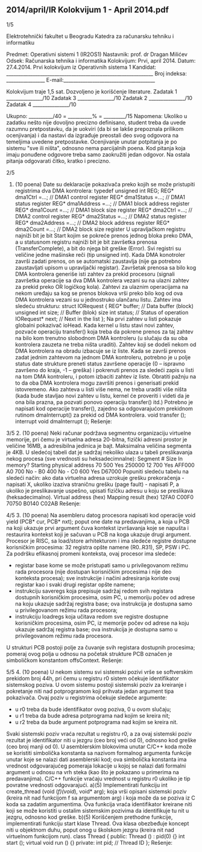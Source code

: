 2014/april/IR Kolokvijum 1 - April 2014.pdf
--------------------------------------------------------------------------------


1/5

Elektrotehnički fakultet u Beogradu
Katedra za računarsku tehniku i informatiku

Predmet: Operativni sistemi 1 (IR2OS1)
Nastavnik: prof. dr Dragan Milićev
Odsek: Računarska tehnika i informatika
Kolokvijum: Prvi, april 2014.
Datum: 27.4.2014.
Prvi kolokvijum iz Operativnih sistema 1
Kandidat: _____________________________________________________________
Broj indeksa: ________________  E-mail:______________________________________

Kolokvijum traje 1,5 sat. Dozvoljeno je korišćenje literature.
Zadatak 1 _______________/10   Zadatak 3 _______________/10
Zadatak 2 _______________/10   Zadatak 4 _______________/10

Ukupno: __________/40 = __________% = _________/15
Napomena: Ukoliko u zadatku nešto nije dovoljno precizno definisano, student treba da
uvede razumnu pretpostavku, da je uokviri (da bi se lakše prepoznala prilikom ocenjivanja) i
da  nastavi  da  izgrađuje  preostali  deo  svog  odgovora  na  temeljima  uvedene  pretpostavke.
Ocenjivanje unutar potpitanja je po sistemu "sve ili ništa", odnosno nema parcijalnih poena.
Kod pitanja koja imaju ponuđene odgovore treba samo zaokružiti jedan  odgovor.  Na  ostala
pitanja odgovarati čitko, kratko i precizno.


2/5
1. (10 poena)
Date su deklaracije pokazivača preko kojih se može pristupiti registrima dva DMA kontrolera:
typedef unsigned int REG;
REG* dma1Ctrl =...;     // DMA1 control register
REG* dma1Status =...;   // DMA1 status register
REG* dma1Address =...;  // DMA1 block address register
REG* dma1Count =...;    // DMA1 block size register
REG* dma2Ctrl =...;     // DMA2 control register
REG* dma2Status =...;   // DMA2 status register
REG* dma2Address =...;  // DMA2 block address register
REG* dma2Count =...;    // DMA2 block size register
U upravljačkom registru najniži bit je bit Start kojim se pokreće prenos jednog bloka preko
DMA, a u statusnom registru najniži bit je bit završetka prenosa (TransferComplete), a bit do
njega bit greške (Error). Svi registri su veličine jedne mašinske reči (tip unsigned  int).
Kada DMA konotroler završi zadati prenos, on se automatski zaustavlja (nije ga potrebno
zaustavljati upisom u upravljački registar). Završetak prenosa sa bilo kog DMA kontrolera
generiše isti zahtev za prekid procesoru (signali završetka  operacije  sa  dva  DMA  kontrolera
vezani su na ulazni zahtev za prekid preko OR logičkog kola).
Zahtevi za ulaznim operacijama na nekom uređaju sa kog se prenos blokova vrši preko bilo
kog od ova DMA kontrolera vezani su u jednostruko ulančanu listu. Zahtev ima sledeću
strukturu:
struct IORequest {
  REG* buffer; // Data buffer (block)
  unsigned int size; // Buffer (blok) size
  int status; // Status of operation
  IORequest* next; // Next in the list
};
Na  prvi  zahtev  u  listi  pokazuje  globalni pokazivač ioHead. Kada  kernel  u  listu  stavi  novi
zahtev, pozvaće operaciju transfer() koja  treba  da  pokrene  prenos  za  taj  zahtev  na  bilo
kom  trenutno  slobodnom  DMA  kontroleru (u slučaju da su oba kontrolera zauzeta ne treba
ništa uraditi). Zahtev koji se dodeli nekom od DMA kontrolera na obradu izbacuje se iz liste.
Kada se završi prenos zadat jednim zahtevom na jednom DMA kontroleru, potrebno je u polje
status date strukture preneti status završene operacije (0 – ispravno završeno do kraja, -1 –
greška) i pokrenuti prenos za sledeći zapis u listi na tom DMA kontroleru, i potom izbaciti
zahtev iz liste. Obratiti pažnju na to da oba DMA kontrolera mogu završiti prenos i generisati
prekid istovremeno. Ako zahteva u listi više nema, ne treba uraditi više ništa (kada bude
stavljao novi zahtev u listu, kernel će proveriti i videti da je ona bila prazna, pa pozvati
ponovo operaciju transfer() itd.)
Potrebno  je  napisati  kod  operacije transfer(),  zajedno  sa  odgovarajućom  prekidnom
rutinom dmaInterrupt() za prekid od DMA kontrolera.
void transfer ();
interrupt void dmaInterrupt ();
Rešenje:

3/5
2. (10 poena)
Neki  računar  podržava  segmentnu  organizaciju  virtuelne  memorije,  pri  čemu  je  virtuelna
adresa  20-bitna,  fizički  adresni  prostor  je  veličine  16MB,  a  adresibilna  jedinica  je  bajt.
Maksimalna veličina segmenta je 4KB. U sledećoj tabeli dat je sadržaj nekoliko ulaza u tabeli
preslikavanja nekog procesa (sve vrednosti su heksadecimnalne):
Segment # Size In memory? Starting physical address
70 500 Yes 250000
12 700 Yes AFF000
A0 700 No -
B0 400 No -
C0 600 Yes D67000
Popuniti  sledeću  tabelu  na  sledeći  način:  ako  data  virtuelna  adresa  uzrokuje  grešku
prekoračenja - napisati X, ukoliko izaziva straničnu grešku (page fault) - napisati P, a ukoliko
je preslikavanje uspešno, upisati fizičku adresu u koju se preslikava (heksadecimalno).
Virtual address (hex)  Mapping result (hex)
12FA0
C00F0
70750
B0140
C02AB
Rešenje:

4/5
3. (10 poena)
Na asembleru datog procesora napisati kod operacije
void yield (PCB* cur, PCB* nxt);
poput  one  date na predavanjima, a koja u PCB na koji ukazuje prvi argument čuva kontekst
izvršavanja koje se napušta i restaurira kontekst koji je sačuvan u PCB na koga ukazuje drugi
argument.
Procesor  je  RISC,  sa load/store arhitekturom i ima sledeće registre dostupne korisničkim
procesima: 32 registra opšte namene (R0..R31), SP, PSW i PC. Za podršku efikasnoj promeni
konteksta, ovaj procesor ima sledeće:

- registar base kome se može pristupati samo u privilegovanom režimu rada procesora
(nije dostupan korisničkim procesima  i  nije  deo  konteksta  procesa);  sve  instrukcije  i
načini adresiranja koriste ovaj registar kao i svaki drugi registar opšte namene;
- instrukciju saveregs koja  prepisuje  sadržaj  redom  svih  registara  dostupnih
korisničkim procesima, osim PC, u memoriju počev od adrese na koju ukazuje sadržaj
registra base;  ova  instrukcija  je  dostupna  samo  u  privilegovanom  režimu  rada
procesora;
- instrukciju loadregs koja učitava redom sve registre dostupne korisničkim procesima,
osim PC, iz memorije počev od adrese na koju ukazuje sadržaj registra base;  ova
instrukcija je dostupna samo u privilegovanom režimu rada procesora.

U strukturi PCB postoji polje za čuvanje svih registara dostupnih procesima; pomeraj ovog
polja u odnosu na početak strukture PCB označen je simboličkom konstantom offsContext.
Rešenje:

5/5
4. (10 poena)
U nekom sistemu svi sistemski pozivi vrše se softverskim prekidom broj 44h, pri čemu u
registru r0 sistem očekuje identifikator sistemskog poziva. U ovom sistemu postoji sistemski
poziv  za  kreiranje i  pokretanje niti  nad  potprogramom  koji  prihvata  jedan  argument  tipa
pokazivača. Ovaj poziv u registrima očekuje sledeće argumente:

- u r0 treba da bude identifikator ovog poziva, 0 u ovom slučaju;
- u r1 treba da bude adresa potprograma nad kojim se kreira nit;
- u r2 treba da bude argument potprograma nad kojim se kreira nit.

Svaki  sistemski  poziv  vraća  rezultat  u  registru r0,  a  za  ovaj  sistemski  poziv  rezultat  je
identifikator niti u jezgru (ceo broj veći od 0), odnosno kod greške (ceo broj manji od 0).
U  asemblerskim blokovima unutar C/C++ koda može se koristiti simbolička konstanta sa
nazivom  formalnog  argumenta  funkcije  unutar  koje  se  nalazi  dati  asemblerski  kod;  ova
simbolička konstanta ima vrednost odgovarajućeg pomeraja lokacije u kojoj se nalazi dati
formalni argument u odnosu na vrh steka (kao što je pokazano u primerima na predavanjima).
C/C++ funkcije vraćaju vrednost u registru r0 ukoliko je tip povratne vrednosti odgovarajući.
a)(5) Implementirati funkciju
int create_thread (void (*f)(void*), void* arg);
koja vrši opisani sistemski poziv (kreira nit nad funkcijom f sa argumentom arg) i koja može
da se poziva iz C koda sa zadatim argumentima. Ova funkcija vraća identifikator kreirane niti
koji se može koristiti u ostalim sistemskim pozivima da identifikuje tu nit u jezgru, odnosno
kod greške.
b)(5) Korišćenjem  prethodne  funkcije,  implementirati  funkciju start klase Thread.  Ova
klasa obezbeđuje koncept niti u objektnom duhu, poput onog u školskom jezgru (kreira nit
nad virtuelnom funkcijom run).
class Thread {
public:
  Thread () : pid(0) {}
  int start ();
  virtual void run () {}
private:
  int pid;  // Thread ID
};
Rešenje:
